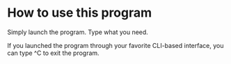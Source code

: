# How to use this program
Simply launch the program. Type what you need.

If you launched the program through your favorite CLI-based interface, you can type ^C to exit the program.
